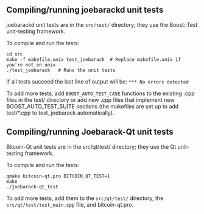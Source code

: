 Compiling/running joebarackd unit tests
------------------------------------

joebarackd unit tests are in the `src/test/` directory; they
use the Boost::Test unit-testing framework.

To compile and run the tests:

	cd src
	make -f makefile.unix test_joebarack  # Replace makefile.unix if you're not on unix
	./test_joebarack   # Runs the unit tests

If all tests succeed the last line of output will be:
`*** No errors detected`

To add more tests, add `BOOST_AUTO_TEST_CASE` functions to the existing
.cpp files in the test/ directory or add new .cpp files that
implement new BOOST_AUTO_TEST_SUITE sections (the makefiles are
set up to add test/*.cpp to test_joebarack automatically).


Compiling/running Joebarack-Qt unit tests
---------------------------------------

Bitcoin-Qt unit tests are in the src/qt/test/ directory; they
use the Qt unit-testing framework.

To compile and run the tests:

	qmake bitcoin-qt.pro BITCOIN_QT_TEST=1
	make
	./joebarack-qt_test

To add more tests, add them to the `src/qt/test/` directory,
the `src/qt/test/test_main.cpp` file, and bitcoin-qt.pro.
